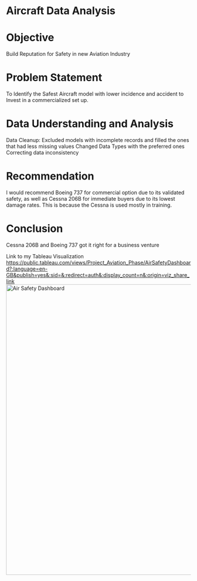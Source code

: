 # Aircraft Data Analysis
# Objective 
Build Reputation for Safety in new Aviation Industry
# Problem Statement
To Identify the Safest Aircraft model with lower incidence and accident to Invest in a commercialized set up.
# Data Understanding and Analysis
Data Cleanup:
Excluded models with incomplete records and filled the ones that had less missing values 
Changed Data Types with the preferred ones 
Correcting data inconsistency
# Recommendation
I would recommend Boeing 737 for commercial option due to its validated safety, as well as Cessna 206B for immediate buyers due to its lowest damage rates. 
This is because the Cessna is used mostly in training.
# Conclusion
Cessna 206B and Boeing 737 got it right for a business venture






Link to my Tableau Visualization 
https://public.tableau.com/views/Project_Aviation_Phase/AirSafetyDashboard?:language=en-GB&publish=yes&:sid=&:redirect=auth&:display_count=n&:origin=viz_share_link
<img width="1341" height="792" alt="Air Safety Dashboard" src="https://github.com/user-attachments/assets/439fe46d-8ba0-41df-8108-f026f4179000" />
